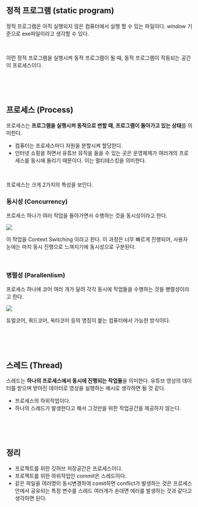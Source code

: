## 정적 프로그램 (static program)
정적 프로그램은 아직 실행되지 않은 컴퓨터에서 실행 할 수 있는 파일이다.
window 기준으로 exe파일이라고 생각할 수 있다.

<br/>

이런 정적 프로그램을 실행시켜 동적 프로그램이 될 때, 동적 프로그램이 작동되는 공간이 프로세스이다.

<br/><br/><br/>

## 프로세스 (Process)
프로세스는 **프로그램을 실행시켜 동적으로 변할 때, 프로그램이 돌아가고 있는 상태**를 의미한다.

- 컴퓨터는 프로세스마다 자원을 분할시켜 할당한다.
- 인터넷 쇼핑을 하면서 유튜브 뮤직을 들을 수 있는 곳은 운영체제가 여러개의 프로세스를 동시에 돌리기 때문이다. 이는 멀티테스킹을 의미한다.

<br/>

프로세스는 크게 2가지의 특성을 보인다.

### 동시성 (Concurrency)
프로세스 하나가 여러 작업을 돌아가면서 수행하는 것을 동시성이라고 한다.

![](https://velog.velcdn.com/images/seohyunsim/post/0e19d811-305a-47fc-8fdb-c813d3f6cd6c/image.png)

이 작업을 Context Switching 이라고 한다.
이 과정은 너무 빠르게 진행되어, 사용자 눈에는 마치 동시 진행으로 느껴지기에 동시성으로 구분된다.

<br/>

### 병렬성 (Parallenlism)
프로세스 하나에 코어 여러 개가 달려 각각 동시에 작업들을 수행하는 것을 병렬성이라고 한다.

![](https://velog.velcdn.com/images/seohyunsim/post/2b350f79-2693-446a-9f95-72bc9ecc1b69/image.png)

듀얼코어, 쿼드코어, 옥타코어 등의 명칭이 붙는 컴퓨터에서 가능한 방식이다.

<br/><br/><br/>

## 스레드 (Thread)
스레드는 **하나의 프로세스에서 동시에 진행되는 작업들**을 의미한다.
유튜브 영상의 데이터를 받으며 받아진 데이터로 영상을 실행하는 예시로 생각하면 될 것 같다.

- 프로세스의 하위작업이다.
- 하나의 스레드가 발생한다고 해서 그것만을 위한 작업공간을 제공하지 않는다.

<br/><br/><br/>

## 정리
- 프로젝트를 위한 깃허브 저장공간은 프로세스이다.
- 프로젝트를 위한 하위작업인 commit은 스레드이다.
- 같은 파일을 여러명이 동시변경하여 comit하면 conflict가 발생하는 것은 프로세스 안에서 공유되는 특정 변수를 스레드 여러개가 손대면 에러를 발생하는 것과 같다고 생각하면 된다. 
